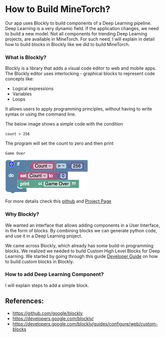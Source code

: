 # How to Build MineTorch?

Our app uses Blockly to build components of a Deep Learning pipeline. Deep Learning is a very dynamic field. If the application changes, we need to build a new model.
Not all components for trending Deep Learning projects, are available in MineTorch. For such need, I will explain in detail how to build blocks in Blockly like we did to build MineTorch.

### What is Blockly?

Blockly is a library that adds a visual code editor to web and mobile apps. The Blockly editor uses interlocking - graphical blocks to represent code concepts like:
* Logical expressions
* Variables
* Loops

It allows users to apply programming principles, without having to write syntax or using the command line.

The below image shows a simple code with the condition

`count > 256` 

The program will set the count to zero and then print

`Game Over`

![blocklly_image](Images/simple_blockly.png)

For more details check this [github](https://github.com/google/blockly) and [Project Page](https://developers.google.com/blockly/)

### Why Blockly?

We wanted an interface that allows adding components in a User Interface, in the form of blocks.
By combining blocks we can generate python code, and use it in a Deep Learning project.

We came across Blockly, which already has some build-in programming blocks. 
We realized we needed to build Custom High Level Blocks for Deep Learning. We started by going through this guide [Developer Guide](https://developers.google.com/blockly/guides/configure/web/custom-blocks) on how to build custom blocks in Blockly. 
  
### How to add Deep Learning Component?

I will explain steps to add a simple block. 

## References:
* https://github.com/google/blockly
* https://developers.google.com/blockly/
* https://developers.google.com/blockly/guides/configure/web/custom-blocks





